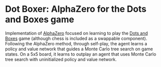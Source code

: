 # Dot Boxer: AlphaZero for the Dots and Boxes game

Implementation of [AlphaZero](https://deepmind.com/blog/article/alphazero-shedding-new-light-grand-games-chess-shogi-and-go) focused on learning to play the [Dots and Boxes](https://en.wikipedia.org/wiki/Dots_and_Boxes) game (although chess is included as a swappable component). Following the AlphaZero method, through self-play, the agent learns a policy and value network that guides a Monte Carlo tree search on game states. On a 5x5 board, it learns to outplay an agent that uses Monte Carlo tree search with uninitialized policy and value network.
